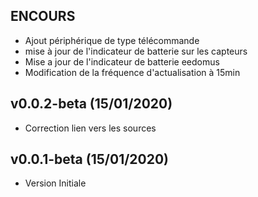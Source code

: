 ## ENCOURS

* Ajout périphérique de type télécommande
* mise à jour de l'indicateur de batterie sur les capteurs
* Mise a jour de l'indicateur de batterie eedomus 
* Modification de la fréquence d'actualisation à 15min

## v0.0.2-beta (15/01/2020)

* Correction lien vers les sources

## v0.0.1-beta (15/01/2020)

* Version Initiale
